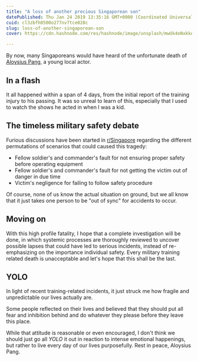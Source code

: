 ```yaml
---
title: "A loss of another precious Singaporean son"
datePublished: Thu Jan 24 2019 13:35:16 GMT+0000 (Coordinated Universal Time)
cuid: cl3zbfh0500o277nv7tce028c
slug: loss-of-another-singaporean-son
cover: https://cdn.hashnode.com/res/hashnode/image/unsplash/mwUk4oNxkkA/upload/v1654349684401/57WZCAGJT.jpeg

---
```


By now, many Singaporeans would have heard of the unfortunate death of [Aloysius Pang](https://en.wikipedia.org/wiki/Aloysius_Pang), a young local actor.

## In a flash

It all happened within a span of 4 days, from the initial report of the training injury to his passing. It was so unreal to learn of this, especially that I used to watch the shows he acted in when I was a kid.

## The timeless military safety debate

Furious discussions have been started in [r/Singapore](https://www.reddit.com/r/singapore) regarding the different permutations of scenarios that could caused this tragedy:

-   Fellow soldier's and commander's fault for not ensuring proper safety before operating equipment
-   Fellow soldier's and commander's fault for not getting the victim out of danger in due time
-   Victim's negligence for failing to follow safety procedure

Of course, none of us know the actual situation on ground, but we all know that it just takes one person to be "out of sync" for accidents to occur.

## Moving on

With this high profile fatality, I hope that a complete investigation will be done, in which systemic processes are thoroughly reviewed to uncover possible lapses that could have led to serious incidents, instead of re-emphasizing on the importance individual safety. Every military training related death is unacceptable and let's hope that this shall be the last.

## YOLO

In light of recent training-related incidents, it just struck me how fragile and unpredictable our lives actually are.

Some people reflected on their lives and believed that they should put all fear and inhibition behind and do whatever they please before they leave this place.

While that attitude is reasonable or even encouraged, I don't think we should just go all _YOLO_ it out in reaction to intense emotional happenings, but rather to live every day of our lives purposefully. Rest in peace, Aloysius Pang.